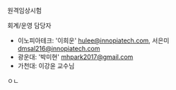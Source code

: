 
원격임상시험

회계/운영 담당자
-	이노피아테크: '이희운' hulee@innopiatech.com, 서은미 dmsal216@innopiatech.com
-	광운대: '박미현' mhpark2017@gmail.com
- 가천대: 이강윤 교수님

ㅇㄴ
